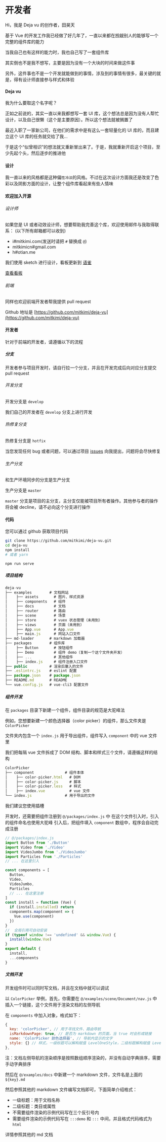 # 开发者

Hi，我是 Deja vu 的创作者，田昊天

基于 Vue 的开发工作我已经做了好几年了，一直以来都在觊觎别人的能够写一个完整的组件库的能力

当我自己也有这样的能力时，我也自己写了一套组件库

其实倒也不是我不想写，主要是因为没有一个大块的时间来做这件事

另外，这件事也不是一个开发就能做到的事情，涉及到的事情有很多，最关键的就是，得有设计师直接参与样式和体验

#### Deja vu
我为什么要取这个名字呢？

正如之前说的，其实一直以来我都想写一套 UI 库，这个想法总是因为没有人帮忙设计，以及自己很懒（这个是主要原因）。所以这个想法就被搁置了

最近入职了一家新公司，在他们的需求中是有这么一套轻量化的 UI 库的，而且建立这个 UI 库的任务就交给了我...

于是这个“似曾相识”的想法就又重新冒出来了。于是，我就重新开启这个项目，至少先起个头，然后逐步的推进他

#### 设计
我一直以来的风格都是这种偏`性冷淡`的风格。不过在这次设计方面我还是改变了色彩以及阴影方面的设计，让整个组件库看起来有些人情味

#### 欢迎加入开源
###### 设计师
如果您是 UI 或者动效设计师，想要帮助我完善这个库，欢迎使用邮件与我取得联系：
(以下所有邮箱都可以收到)

- i#mitkimi.com(发送时请把 `#` 替换成 `@`)
- mitkimicn#gmail.com
- h#otian.me

我们使用 sketch 进行设计，看板更新到 [语雀](https://www.yuque.com)

[查看看板](https://www.yuque.com/mitkimi/uamilm)

###### 前端
同样也欢迎前端开发者帮我提供 pull request

Github 地址是 [https://github.com/mitkimi/deja-vu](https://github.com/mitkimi/deja-vu)

#### 开发者
针对于前端的开发者，请遵循以下的流程

##### 分支
开发者参与项目开发时，请自行拉一个分支，并且在开发完成后向对应分支提交 pull request

###### 开发分支
开发分支是 `develop`

我们自己的开发者在 `develop` 分支上进行开发

###### 热修复分支
热修复分支是 `hotfix`

当您发现任何 bug 或者问题，可以通过项目 [issues](https://github.com/mitkimi/deja-vu/issues) 向我提出，问题将会尽快修复

###### 生产分支
和生产环境同步的分支是生产分支

生产分支是 `master`

`master` 分支是项目的主分支，主分支仅能被项目所有者操作。其他参与者的操作将会被 decline，请不必向这个分支进行操作

#### 代码
您可以通过 github 获取项目代码

```bash
git clone https://github.com/mitkimi/deja-vu.git
cd deja-vu
npm install
# 或者 yarn

npm run serve
```

##### 项目结构
```javascript
deja-vu
├── examples        # 文档网站
│    ├── assets       # 图片、样式资源
│    ├── components   # 组件
│    ├── docs         # 文档
│    ├── router       # 路由
│    ├── scene        # 场景
│    ├── store        # vuex 状态管理（未用到）
│    ├── views        # 页面（未用到）
│    ├── App.vue      # App.vue
│    ├── main.js      # 网站入口文件
├── md-loader       # markdown 加载器
├── packages        # 组件库
│    ├── Button       # 按钮组件
│    ├── Demo         # 组件 demo（复制一个这个文件夹开发）
│    ├── ...          # 其他组件
│    ├── index.js     # 组件注册入口文件
├── public          # 渲染后塞入的文件
├── .eslintrc.js    # eslint 配置
├── package.json    # package.json
├── README.md       # README
└── vue.config.js   # vue-cli3 配置文件
```

##### 组件开发
在 `packages` 目录下新建一个组件，组件目录的规范是大驼峰法

例如，您想要新建一个颜色选择器（color picker）的组件，那么文件夹是 `ColorPicker`

文件夹内包含一个 `index.js` 用于导出组件，组件写入 `component` 中的 vue 文件里

我们把每隔 vue 文件拆成了 DOM 结构、脚本和样式三个文件，请遵循这样的结构

```javascript
ColorPicker
├── component              # 组件本体
│    ├── color-picker.html   # DOM
│    ├── color-picker.js     # 脚本
│    ├── color-picker.less   # 样式
│    ├── index.vue           # vue 文件
└── index.js               # 用于导出的文件
```

我们建议您使用插槽

开发时，还需要把组件注册到 `@/packages/index.js` 中
在这个文件引入时，引入的组件命名也使用大驼峰
引入后，把组件填入 `component` 数组中，程序会自动完成注册

```javascript
// @/packages/index.js
import Button from './Button'
import Video from './Video'
import VideoJumbo from './VideoJumbo'
import Particles from './Particles'
// ... 在这里引入

const components = [
  Button,
  Video,
  VideoJumbo,
  Particles
  // ... 在这里注册
]
const install = function (Vue) {
  if (install.installed) return
  components.map(component => {
    Vue.use(component)
  })
}
//  全局引用可自动安装
if (typeof window !== 'undefined' && window.Vue) {
  install(window.Vue)
}
export default {
  install,
  ...components
}

```

##### 文档开发
开发组件时可以同时写文档，并且在文档中就可以调试

以 `ColorPicker` 举例，首先，你需要在 `@/examples/scene/Document/nav.js` 中插入一个链接，这个文件用于渲染文档的左侧导航

在 `components` 中加入对象，格式如下：
```javascript
{
  key: 'colorPicker', // 用于寻找文件、路由导航
  isMarkdownPage: true, // 是否为 markdown 的页面，当 true 时会形成链接
  name: 'ColorPicker 颜色选择器', // 导航内显示的文字
  style: {} // 样式，一级标题可以解构赋值 LevelOneStyle，二级标题解构赋值 LevelTwoStyle
},
```
注：文档左侧导航的渲染顺序是按照数组顺序渲染的，并没有自动字典排序，需要手动字典排序

然后在 `@/examples/docs` 中新建一个 markdown 文件，文件名是上面的 `${key}.md`

然后参照其他的 markdown 文件编写文档即可，下面简单介绍格式：

- 一级标题：用于文档名称
- 二级标题：类目或属性
- 不需要组件渲染的示例代码写在三个反引号内
- 需要组件渲染的示例代码写在 `:::demo` 和 `:::` 中间，并且格式代码格式为 `html`

详情参照其他的 md 文档